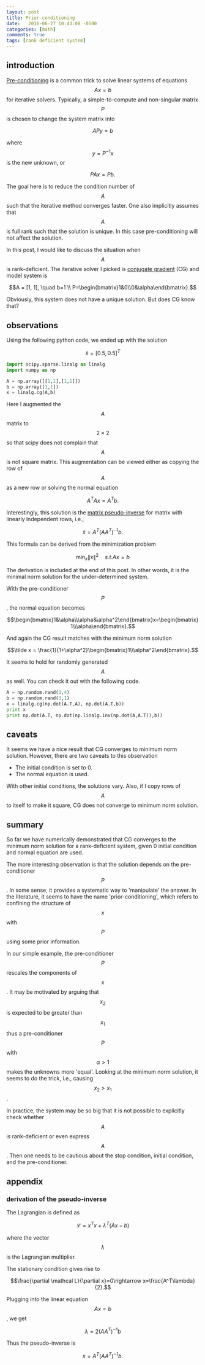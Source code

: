```yaml
---
layout: post
title: Prior-conditioning
date:   2016-06-27 10:43:08 -0500
categories: [math]
comments: true
tags: [rank deficient system]
---
```


## introduction

[Pre-conditioning](https://en.wikipedia.org/wiki/pre-conditioner) is a common trick to solve linear systems of equations $$Ax=b$$ for iterative solvers.
Typically, a simple-to-compute and non-singular matrix $$P$$ is 
chosen to change the system matrix into 

$$APy=b$$

where $$y = P^{-1}x$$ is the new unknown, or

$$PAx = Pb.$$

The goal here is to reduce the condition number of $$A$$ such that
the iterative method converges faster.
One also implicitly assumes that $$A$$ is full rank such that the 
solution is unique. In this case pre-conditioning will not affect
the solution.

In this post, I would like to discuss the situation when $$A$$ is
rank-deficient. The iterative solver I picked is [conjugate gradient](https://en.wikipedia.org/wiki/Conjugate_gradient_method) (CG) and 
model system is 

$$A = [1, 1], \quad b=1 \\
P=\begin{bmatrix}1&0\\0&\alpha\end{bmatrix}.$$

Obviously, this system does not have a unique solution. But does 
CG know that?

## observations

Using the following python code, we ended up with the solution 

$$\tilde x = [0.5, 0.5]^T$$

``` python
import scipy.sparse.linalg as linalg
import numpy as np

A = np.array([[1,1],[1,1]])
b = np.array([1,1])
x = linalg.cg(A,b)
```

Here I augmented the $$A$$ matrix to $$2\times2$$ so that scipy does 
not complain that $$A$$ is not square matrix. 
This augmentation can be viewed either as copying the 
row of $$A$$ as a new row or solving the normal equation

$$A^TA x = A^T b.$$

Interestingly, this solution is the [matrix pseudo-inverse](https://en.wikipedia.org/wiki/Moore%E2%80%93Penrose_pseudoinverse) 
for matrix with linearly independent rows, i.e., 

$$\tilde x = A^T(AA^T)^{-1} b.$$

This formula can be derived from the minimization problem 

$$ \min_x\|x\|^2\quad s.t. Ax=b$$

The derivation is included at the end of this post. In other words,
it is the minimal norm solution for the under-determined system.

With the pre-conditioner $$P$$, the normal equation becomes

$$\begin{bmatrix}1&\alpha\\\alpha&\alpha^2\end{bmatrix}x=\begin{bmatrix}1\\\alpha\end{bmatrix}.$$

And again the CG result matches with the minimum norm solution

$$\tilde x = \frac{1}{1+\alpha^2}\begin{bmatrix}1\\\alpha^2\end{bmatrix}.$$

It seems to hold for randomly generated $$A$$ as well.
You can check it out with the following code.

```python
A = np.random.rand(3,4)
b = np.random.rand(3,1)
x = linalg.cg(np.dot(A.T,A), np.dot(A.T,b))
print x 
print np.dot(A.T, np.dot(np.linalg.inv(np.dot(A,A.T)),b))
```

## caveats

It seems we have a nice result that CG converges to minimum norm 
solution. However, there are two caveats to this observation

* The initial condition is set to 0.
* The normal equation is used.

With other initial conditions, the solutions vary. 
Also, if I copy rows of $$A$$ to itself to make it square, 
CG does not converge to minimum norm solution.

## summary

So far we have numerically demonstrated that CG converges to the 
minimum norm solution for a rank-deficient system, given 0 initial
condition and normal equation are used. 

The more interesting observation is that the solution depends on the
pre-conditioner $$P$$. In some sense, it provides a systematic way to
'manipulate' the answer.
In the literature, it seems to have the name 'prior-conditioning', 
which refers to confining the structure of $$x$$ with $$P$$
using some prior information.

In our simple example, the pre-conditioner $$P$$ rescales the 
components of $$x$$. It may be motivated by arguing that $$x_2$$
is expected to be greater than $$x_1$$ thus a pre-conditioner $$P$$ 
with $$\alpha>1$$ makes the unknowns more 'equal'.
Looking at the minimum norm solution, it seems to do the trick, i.e.,
causing $$x_2>x_1$$.

In practice, the system may be so big that it is not possible to 
explicitly check whether $$A$$ is rank-deficient or even express
$$A$$. Then one needs to be cautious about the stop condition, 
initial condition, and the pre-conditioner.

## appendix

### derivation of the pseudo-inverse

The Lagrangian is defined as 

$$\mathcal L = x^Tx + \lambda^T(Ax-b)$$ 

where the vector $$\lambda$$ is the Lagrangian multiplier.

The stationary condition gives rise to

$$\frac{\partial \mathcal L}{\partial x}=0\rightarrow x=\frac{A^T\lambda}{2}.$$

Plugging into the linear equation $$Ax=b$$, we get 

$$\lambda = 2(AA^T)^{-1}b$$

Thus the pseudo-inverse is 

$$ x = A^T(AA^T)^{-1}b.$$
